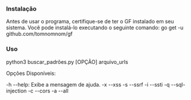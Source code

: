 ### Instalação
Antes de usar o programa, certifique-se de ter o GF instalado em seu sistema. Você pode instalá-lo executando o seguinte comando:
go get -u github.com/tomnomnom/gf

### Uso
python3 buscar_padrões.py [OPÇÃO] arquivo_urls

Opções Disponíveis:

-h                           --help: Exibe a mensagem de ajuda.
-x --xss
-s --ssrf
-i --ssti
-q --sql-injection
-c --cors
-a --all
